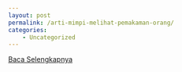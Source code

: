 ```yaml
---
layout: post
permalink: /arti-mimpi-melihat-pemakaman-orang/
categories:
    - Uncategorized
---
```


[Baca Selengkapnya](/09)